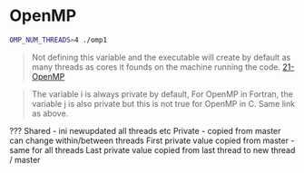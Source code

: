# OpenMP

```bash
OMP_NUM_THREADS=4 ./omp1
```

>Not defining this variable and the executable will create by default as many threads as cores it founds on the machine running the code.
>[21-OpenMP](https://wvuhpc.github.io/Modern-Fortran/21-OpenMP/index.html)
 
>The variable i is always private by default, For OpenMP in Fortran, the variable j is also private but this is not true for OpenMP in C. Same link as above.

???
Shared - ini newupdated all threads etc
Private - copied from master can change within/between threads
First private value copied from master - same for all threads
Last private value copied from last thread to new thread / master
